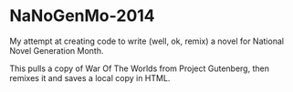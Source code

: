 NaNoGenMo-2014
==============

My attempt at creating code to write (well, ok, remix) a novel for National Novel Generation Month.

This pulls a copy of War Of The Worlds from Project Gutenberg, then remixes it and saves a local copy in HTML.
